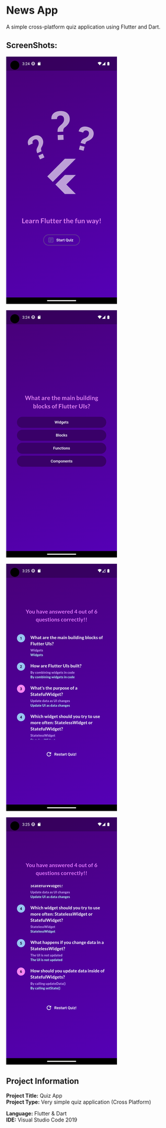 # News App

A simple cross-platform quiz application using Flutter and Dart.

## ScreenShots:
![screenshot_1](https://github.com/SyedMashruk/Quiz-App/blob/main/Screenshots/1.png)

![screenshot_2](https://github.com/SyedMashruk/Quiz-App/blob/main/Screenshots/2.png)

![screenshot_3](https://github.com/SyedMashruk/Quiz-App/blob/main/Screenshots/3.png)

![screenshot_4](https://github.com/SyedMashruk/Quiz-App/blob/main/Screenshots/4.png)

## Project Information
**Project Title:** Quiz App<br>
**Project Type:** Very simple quiz application (Cross Platform)

**Language:** Flutter & Dart<br>
**IDE:** Visual Studio Code 2019<br>
